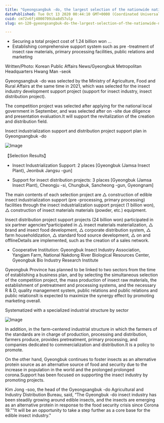 ```yaml
---
title: "Gyeongsangbuk -do, the largest selection of the nationwide nationwide project"
datePublished: Tue Oct 13 2020 00:44:10 GMT+0000 (Coordinated Universal Time)
cuid: cm72v6fj4000709iba8d57ulp
slug: en-120-gyeongsangbuk-do-the-largest-selection-of-the-nationwide-nationwide-project

---
```



- Securing a total project cost of 1.24 billion won ...
- Establishing comprehensive support system such as pre -treatment of insect raw materials, primary processing facilities, public relations and marketing

Written/Photo: Korean Public Affairs News/Gyeongbuk Metropolitan Headquarters Hwang Man -seok

Gyeongsangbuk -do was selected by the Ministry of Agriculture, Food and Rural Affairs at the same time in 2021, which was selected for the insect industry development support project (support for insect industry, insect distribution project).

The competition project was selected after applying for the national local government in September, and was selected after on -site due diligence and presentation evaluation.It will support the revitalization of the creation and distribution field.

Insect industrialization support and distribution project support plan in Gyeongsangbuk -do

![Image](https://cdn.hashnode.com/res/hashnode/image/upload/v1739422383523/74e56e1c-b66a-40fd-830e-9980475ad093.jpeg)

【Selection Results】

* Insect Industrialization Support: 2 places [Gyeongbuk (Jamsa Insect Plant), Jeonbuk Jangsu -gun]

* Support for insect distribution projects: 3 places [Gyeongbuk (Jamsa Insect Plant), Cheongju -si, Chungbuk, Sancheong -gun, Gyeongnam]

The main contents of each selection project are △ construction of edible insect industrialization support (pre -processing, primary processing) facilities through the insect industrialization support project (1 billion won), △ construction of insect materials materials (powder, etc.) equipment.

Insect distribution project support projects (24 billion won) participated in six partner agencies*participated in △ insect materials materialization, △ brand and insect food development, △ corporate distribution system, △ farm householdization, △ standard food source development, △ on and offlineDetails are implemented, such as the creation of a sales network.

* Cooperative Institution: Gyeongbuk Insect Industry Association, Yangjam Farm, National Nakdong River Biological Resources Center, Gyeongbuk Bio Industry Research Institute

Gyeongbuk Province has planned to be linked to two sectors from the time of establishing a business plan, and by selecting the simultaneous selection of the competition project, the mass production of insect raw materials, the establishment of pretreatment and processing systems, and the necessary R & D, quality management system, public relations and public relations and public relationsIt is expected to maximize the synergy effect by promoting marketing overall.

Systematized with a specialized industrial structure by sector

![Image](https://cdn.hashnode.com/res/hashnode/image/upload/v1739422385281/35888d1b-9c15-475c-9490-d9e5c1044c66.jpeg)

In addition, in the farm-centered industrial structure in which the farmers of the standards are in charge of production, processing and distribution, farmers produce, provides pretreatment, primary processing, and companies dedicated to commercialization and distribution.It is a policy to promote.

On the other hand, Gyeongbuk continues to foster insects as an alternative protein source as an alternative source of food and security due to the increase in population in the world and the prolonged prolonged corona.Support has been focused on supporting the insect industry by promoting projects.

Kim Jong -soo, the head of the Gyeongsangbuk -do Agricultural and Industry Distribution Bureau, said, “The Gyeongbuk -do insect industry has been steadily growing around edible insects, and the insects are emerging as an alternative protein in response to the food security crisis since Corona 19.”"It will be an opportunity to take a step further as a core base for the edible insect industry."